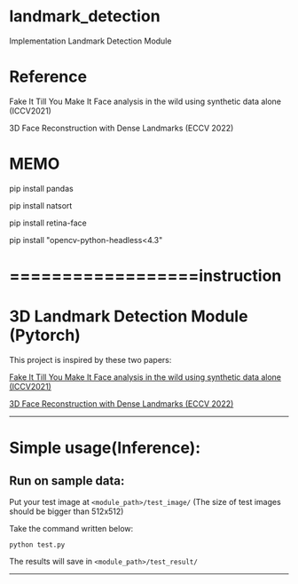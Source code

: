 # landmark_detection


Implementation Landmark Detection Module 


# Reference 

Fake It Till You Make It Face analysis in the wild using synthetic data alone (ICCV2021)

3D Face Reconstruction with Dense Landmarks (ECCV 2022)


# MEMO

pip install pandas

pip install natsort

pip install retina-face

pip install "opencv-python-headless<4.3"


# ==================instruction 

# 3D Landmark Detection Module (Pytorch)

This project is inspired by these two papers:

[Fake It Till You Make It Face analysis in the wild using synthetic data alone (ICCV2021)](https://microsoft.github.io/FaceSynthetics/)

[3D Face Reconstruction with Dense Landmarks (ECCV 2022)](https://microsoft.github.io/DenseLandmarks/)

-----------------

# Simple usage(Inference):

## Run on sample data:

Put your test image at ```<module_path>/test_image/``` (The size of test images should be bigger than 512x512)

Take the command written below:

```
python test.py
```

The results will save in ```<module_path>/test_result/```

-----------------


